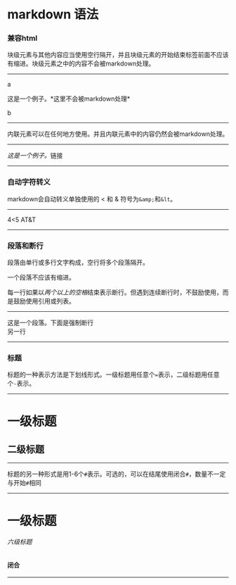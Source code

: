 # markdown 语法

### 兼容html

块级元素与其他内容应当使用空行隔开，并且块级元素的开始结束标签前面不应该有缩进。块级元素之中的内容不会被markdown处理。

---

a

<div>
	这是一个例子。*这里不会被markdown处理*
</div>

b

---


内联元素可以在任何地方使用。并且内联元素中的内容仍然会被markdown处理。

---

<span>*这是一个例子。*<a>链接</a></span>

---

### 自动字符转义

markdown会自动转义单独使用的 < 和 & 符号为`&amp;`和`&lt`。

---

4<5 AT&T

---

### 段落和断行

段落由单行或多行文字构成，空行将多个段落隔开。

一个段落不应该有缩进。

每一行如果以*两个以上的空格*结束表示断行。但遇到连续断行时，不鼓励使用，而是鼓励使用引用或列表。

---

这是一个段落。下面是强制断行  
另一行

---

### 标题

标题的一种表示方法是下划线形式。一级标题用任意个`=`表示，二级标题用任意个`-`表示。

---

一级标题
=

二级标题
-

---

标题的另一种形式是用1-6个`#`表示。可选的，可以在结尾使用闭合`#`，数量不一定与开始`#`相同

---

# 一级标题
###### 六级标题
#### 闭合 #

---




